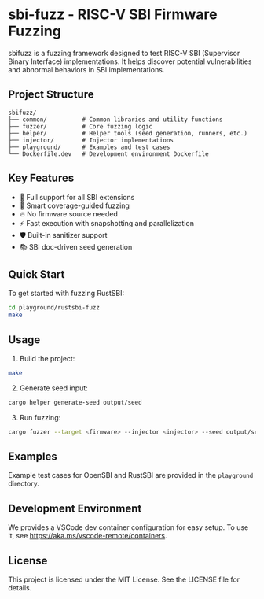# sbi-fuzz - RISC-V SBI Firmware Fuzzing

sbifuzz is a fuzzing framework designed to test RISC-V SBI (Supervisor Binary Interface) implementations. It helps discover potential vulnerabilities and abnormal behaviors in SBI implementations.

## Project Structure

```
sbifuzz/
├── common/          # Common libraries and utility functions
├── fuzzer/          # Core fuzzing logic
├── helper/          # Helper tools (seed generation, runners, etc.)
├── injector/        # Injector implementations
├── playground/      # Examples and test cases
└── Dockerfile.dev   # Development environment Dockerfile
```

## Key Features

- 🚀 Full support for all SBI extensions
- 🎯 Smart coverage-guided fuzzing
- 🔥 No firmware source needed
- ⚡ Fast execution with snapshotting and parallelization
- 🛡️ Built-in sanitizer support
- 📚 SBI doc-driven seed generation

## Quick Start

To get started with fuzzing RustSBI:

```bash
cd playground/rustsbi-fuzz
make
```

## Usage

1. Build the project:
```bash
make
```

2. Generate seed input:
```bash
cargo helper generate-seed output/seed
```

3. Run fuzzing:
```bash
cargo fuzzer --target <firmware> --injector <injector> --seed output/seed --output output/result
```

## Examples

Example test cases for OpenSBI and RustSBI are provided in the `playground` directory.

## Development Environment

We provides a VSCode dev container configuration for easy setup. To use it, see https://aka.ms/vscode-remote/containers.

## License

This project is licensed under the MIT License. See the LICENSE file for details.

